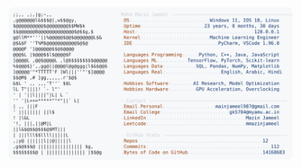 <picture>
  <source srcset="https://raw.githubusercontent.com/mmazinjameel/mmazinjameel/main/dark_mode.svg?v=1754310201" media="(prefers-color-scheme: dark)">
  <img src="https://raw.githubusercontent.com/mmazinjameel/mmazinjameel/main/light_mode.svg?v=1754310201">
</picture>
